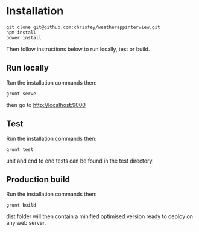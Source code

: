 # Installation
```
git clone git@github.com:chrisfey/weatherappinterview.git
npm install
bower install
```
Then follow instructions below to run locally, test or build.


## Run locally
Run the installation commands then:
```
grunt serve
```
then go to [http://localhost:9000](http://localhost:9000)


## Test
Run the installation commands then:
```
grunt test
```
unit and end to end tests can be found in the test directory.


## Production build
Run the installation commands then:
```
grunt build
```
dist folder will then contain a minified optimised version ready to deploy on any web server.



